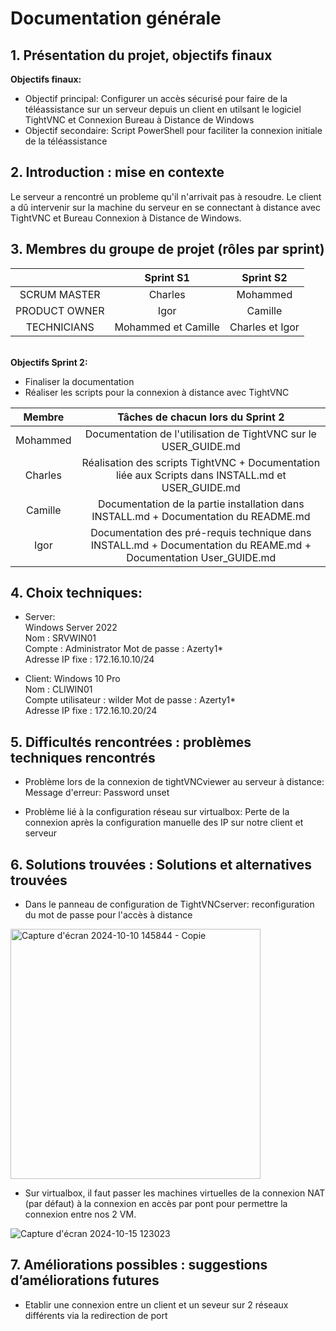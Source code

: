 # Documentation générale

## 1. Présentation du projet, objectifs finaux  

**Objectifs finaux:**
- Objectif principal: Configurer un accès sécurisé pour faire de la téléassistance sur un serveur depuis un client en utilsant le logiciel TightVNC et Connexion Bureau à Distance de Windows  
- Objectif secondaire: Script PowerShell pour faciliter la connexion initiale de la téléassistance  

## 2. Introduction : mise en contexte
Le serveur a rencontré un probleme qu'il n'arrivait pas à resoudre. Le client a dû intervenir sur la machine du serveur en se connectant à distance avec TightVNC et Bureau Connexion à Distance de Windows.

## 3. Membres du groupe de projet (rôles par sprint)

|   | Sprint S1 | Sprint S2 |  
| :--: | :-------: | :-------: |
| SCRUM MASTER | Charles | Mohammed |  
| PRODUCT OWNER | Igor | Camille |  
| TECHNICIANS | Mohammed et Camille | Charles et Igor |   

\
**Objectifs Sprint 2:**  
- Finaliser la documentation
- Réaliser les scripts pour la connexion à distance avec TightVNC  

| Membre | Tâches de chacun lors du Sprint 2 |
| :--: | :-------: |
| Mohammed | Documentation de l'utilisation de TightVNC sur le USER_GUIDE.md |
| Charles | Réalisation des scripts TightVNC + Documentation liée aux Scripts dans INSTALL.md et USER_GUIDE.md|
| Camille | Documentation de la partie installation dans INSTALL.md + Documentation du README.md |
| Igor | Documentation des pré-requis technique dans INSTALL.md + Documentation du REAME.md + Documentation User_GUIDE.md|

## 4. Choix techniques:

- Server:  
Windows Server 2022  
Nom : SRVWIN01  
Compte : Administrator
Mot de passe : Azerty1*  
Adresse IP fixe : 172.16.10.10/24  

- Client: 
Windows 10 Pro  
Nom : CLIWIN01  
Compte utilisateur : wilder 
Mot de passe : Azerty1*  
Adresse IP fixe : 172.16.10.20/24  

## 5. Difficultés rencontrées : problèmes techniques rencontrés
- Problème lors de la connexion de tightVNCviewer au serveur à distance:  
Message d'erreur: Password unset

- Problème lié à la configuration réseau sur virtualbox: Perte de la connexion après la configuration manuelle des IP sur notre client et serveur

## 6. Solutions trouvées : Solutions et alternatives trouvées
- Dans le panneau de configuration de TightVNCserver: reconfiguration du mot de passe pour l'accès à distance  

<img width="400" alt="Capture d'écran 2024-10-10 145844 - Copie" src="https://github.com/user-attachments/assets/65e3f8bd-1191-4bfa-9f45-7beeede38ebc">

- Sur virtualbox, il faut passer les machines virtuelles de la connexion NAT (par défaut) à la connexion en accès par pont pour permettre la connexion entre nos 2 VM.

![Capture d'écran 2024-10-15 123023](https://github.com/user-attachments/assets/3941faf1-d04c-451a-9946-e90bb4fad92e)


## 7. Améliorations possibles : suggestions d’améliorations futures

- Etablir une connexion entre un client et un seveur sur 2 réseaux différents via la redirection de port

